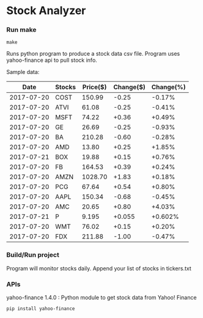 # Stock Analyzer

### Run make
```
make
```

Runs python program to produce a stock data csv file. Program uses yahoo-finance api to pull stock info.

Sample data:

| Date| Stocks| Price($)| Change($)| Change(%) | 
| --- | --- | --- | --- | ---  | 
| 2017-07-20| COST| 150.99| -0.25| -0.17% | 
| 2017-07-20| ATVI| 61.08| -0.25| -0.41% | 
| 2017-07-20| MSFT| 74.22| +0.36| +0.49% | 
| 2017-07-20| GE| 26.69| -0.25| -0.93% | 
| 2017-07-20| BA| 210.28| -0.60| -0.28% | 
| 2017-07-20| AMD| 13.80| +0.25| +1.85% | 
| 2017-07-21| BOX| 19.88| +0.15| +0.76% | 
| 2017-07-20| FB| 164.53| +0.39| +0.24% | 
| 2017-07-20| AMZN| 1028.70| +1.83| +0.18% | 
| 2017-07-20| PCG| 67.64| +0.54| +0.80% | 
| 2017-07-20| AAPL| 150.34| -0.68| -0.45% | 
| 2017-07-20| AMC| 20.65| +0.80| +4.03% | 
| 2017-07-21| P| 9.195| +0.055| +0.602% | 
| 2017-07-20| WMT| 76.02| +0.15| +0.20% | 
| 2017-07-20| FDX| 211.88| -1.00| -0.47% | 

### Build/Run project

Program will monitor stocks daily. Append your list of stocks in tickers.txt

### APIs
yahoo-finance 1.4.0 : Python module to get stock data from Yahoo! Finance

```
pip install yahoo-finance
```

